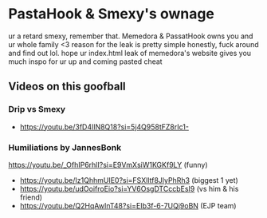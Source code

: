 # PastaHook & Smexy's ownage

ur a retard smexy, remember that. Memedora & PassatHook owns you and ur whole family &lt;3
reason for the leak is pretty simple honestly, fuck around and find out lol. hope ur index.html leak of memedora's website gives you much inspo for ur up and coming pasted cheat

## Videos on this goofball
### Drip vs Smexy
- https://youtu.be/3fD4IlN8Q18?si=5j4Q958tFZ8rIc1-
### Humiliations by JannesBonk
https://youtu.be/_OfhIP6rhlI?si=E9VmXsiW1KGKf9LY (funny)
- https://youtu.be/Iz1QhhmUIE0?si=FSXlltf8JlyPhRh3 (biggest 1 yet)
- https://youtu.be/udOoifroEio?si=YV6OsgDTCccbEsI9 (vs him & his friend)
- https://youtu.be/Q2HqAwInT48?si=EIb3f-6-7UQj9oBN (EJP team)

